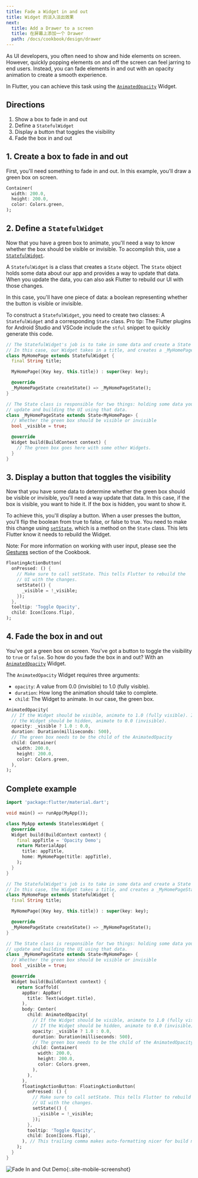```yaml
---
title: Fade a Widget in and out
title: Widget 的淡入淡出效果
next:
  title: Add a Drawer to a screen
  title: 在屏幕上添加一个 Drawer
  path: /docs/cookbook/design/drawer
---
```


As UI developers, you often need to show and hide elements on screen. However,
quickly popping elements on and off the screen can feel jarring to end users.
Instead, you can fade elements in and out with an opacity animation to create
a smooth experience.

In Flutter, you can achieve this task using the [`AnimatedOpacity`][] Widget.

## Directions

  1. Show a box to fade in and out
  2. Define a `StatefulWidget`
  3. Display a button that toggles the visibility
  4. Fade the box in and out

## 1. Create a box to fade in and out

First, you'll need something to fade in and out. In this example,
you'll draw a green box on screen.

<!-- skip -->
```dart
Container(
  width: 200.0,
  height: 200.0,
  color: Colors.green,
);
```

## 2. Define a `StatefulWidget`

Now that you have a green box to animate, you'll need a way to know whether the
box should be visible or invisible. To accomplish this, use a
[`StatefulWidget`][].

A `StatefulWidget` is a class that creates a `State` object. The `State` object
holds some data about our app and provides a way to update that data. When you
update the data, you can also ask Flutter to rebuild our UI with those changes.

In this case, you'll have one piece of data: a boolean representing whether the
button is visible or invisible.

To construct a `StatefulWidget`, you need to create two classes: A
`StatefulWidget` and a corresponding `State` class. Pro tip: The Flutter plugins
for Android Studio and VSCode include the `stful` snippet to quickly generate
this code.

<!-- skip -->
```dart
// The StatefulWidget's job is to take in some data and create a State class.
// In this case, our Widget takes in a title, and creates a _MyHomePageState.
class MyHomePage extends StatefulWidget {
  final String title;

  MyHomePage({Key key, this.title}) : super(key: key);

  @override
  _MyHomePageState createState() => _MyHomePageState();
}

// The State class is responsible for two things: holding some data you can
// update and building the UI using that data.
class _MyHomePageState extends State<MyHomePage> {
  // Whether the green box should be visible or invisible
  bool _visible = true;

  @override
  Widget build(BuildContext context) {
    // The green box goes here with some other Widgets.
  }
}
```

## 3. Display a button that toggles the visibility

Now that you have some data to determine whether the green box should be visible
or invisible, you'll need a way update that data. In this case, if the box is
visible, you want to hide it. If the box is hidden, you want to show it.

To achieve this, you'll display a button. When a user presses the button, you'll
flip the boolean from true to false, or false to true. You need to make this
change using [`setState`][], which is a method on the `State` class.
This lets Flutter know it needs to rebuild the Widget.

Note: For more information on working with user input, please see the
[Gestures](/docs/cookbook#gestures) section of the Cookbook.

<!-- skip -->
```dart
FloatingActionButton(
  onPressed: () {
    // Make sure to call setState. This tells Flutter to rebuild the
    // UI with the changes.
    setState(() {
      _visible = !_visible;
    });
  },
  tooltip: 'Toggle Opacity',
  child: Icon(Icons.flip),
);
```

## 4. Fade the box in and out

You've got a green box on screen. You've got a button to toggle the visibility
to `true` or `false`. So how do you fade the box in and out? With an
[`AnimatedOpacity`][] Widget.

The `AnimatedOpacity` Widget requires three arguments:

  * `opacity`: A value from 0.0 (invisible) to 1.0 (fully visible).
  * `duration`: How long the animation should take to complete.
  * `child`: The Widget to animate. In our case, the green box.

<!-- skip -->
```dart
AnimatedOpacity(
  // If the Widget should be visible, animate to 1.0 (fully visible). If
  // the Widget should be hidden, animate to 0.0 (invisible).
  opacity: _visible ? 1.0 : 0.0,
  duration: Duration(milliseconds: 500),
  // The green box needs to be the child of the AnimatedOpacity
  child: Container(
    width: 200.0,
    height: 200.0,
    color: Colors.green,
  ),
);
```

## Complete example

```dart
import 'package:flutter/material.dart';

void main() => runApp(MyApp());

class MyApp extends StatelessWidget {
  @override
  Widget build(BuildContext context) {
    final appTitle = 'Opacity Demo';
    return MaterialApp(
      title: appTitle,
      home: MyHomePage(title: appTitle),
    );
  }
}

// The StatefulWidget's job is to take in some data and create a State class.
// In this case, the Widget takes a title, and creates a _MyHomePageState.
class MyHomePage extends StatefulWidget {
  final String title;

  MyHomePage({Key key, this.title}) : super(key: key);

  @override
  _MyHomePageState createState() => _MyHomePageState();
}

// The State class is responsible for two things: holding some data you can
// update and building the UI using that data.
class _MyHomePageState extends State<MyHomePage> {
  // Whether the green box should be visible or invisible
  bool _visible = true;

  @override
  Widget build(BuildContext context) {
    return Scaffold(
      appBar: AppBar(
        title: Text(widget.title),
      ),
      body: Center(
        child: AnimatedOpacity(
          // If the Widget should be visible, animate to 1.0 (fully visible).
          // If the Widget should be hidden, animate to 0.0 (invisible).
          opacity: _visible ? 1.0 : 0.0,
          duration: Duration(milliseconds: 500),
          // The green box needs to be the child of the AnimatedOpacity
          child: Container(
            width: 200.0,
            height: 200.0,
            color: Colors.green,
          ),
        ),
      ),
      floatingActionButton: FloatingActionButton(
        onPressed: () {
          // Make sure to call setState. This tells Flutter to rebuild the
          // UI with the changes.
          setState(() {
            _visible = !_visible;
          });
        },
        tooltip: 'Toggle Opacity',
        child: Icon(Icons.flip),
      ), // This trailing comma makes auto-formatting nicer for build methods.
    );
  }
}
```

![Fade In and Out Demo](/images/cookbook/fade-in-out.gif){:.site-mobile-screenshot}

[`AnimatedOpacity`]: {{site.api}}/flutter/widgets/AnimatedOpacity-class.html
[`StatefulWidget`]: {{site.api}}/flutter/widgets/StatefulWidget-class.html
[`setState`]: {{site.api}}/flutter/widgets/State/setState.html
